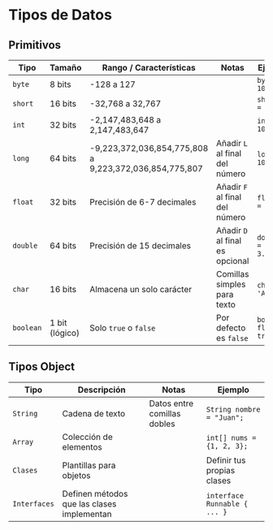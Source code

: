 # Tipos de Datos

## Primitivos

| Tipo     | Tamaño         | Rango / Características                                      | Notas                           | Ejemplo          |
|----------|----------------|--------------------------------------------------------------|--------------------------------|------------------|
| `byte`   | 8 bits         | -128 a 127                                                  |                                | `byte b = 100;`  |
| `short`  | 16 bits        | -32,768 a 32,767                                            |                                | `short s = 3000;`|
| `int`    | 32 bits        | -2,147,483,648 a 2,147,483,647                              |                                | `int i = 100000;`|
| `long`   | 64 bits        | -9,223,372,036,854,775,808 a 9,223,372,036,854,775,807      | Añadir `L` al final del número | `long l = 100000L;`|
| `float`  | 32 bits        | Precisión de 6-7 decimales                                  | Añadir `F` al final del número | `float f = 3.14F;`|
| `double` | 64 bits        | Precisión de 15 decimales                                   | Añadir `D` al final es opcional| `double d = 3.1415;`|
| `char`   | 16 bits        | Almacena un solo carácter                                   | Comillas simples para texto    | `char c = 'A';`  |
| `boolean`| 1 bit (lógico) | Solo `true` o `false`                                       | Por defecto es `false`         | `boolean flag = true;`|

## Tipos Object

| Tipo       | Descripción                               | Notas                               | Ejemplo                        |
|------------|-------------------------------------------|-----------------------------------|-------------------------------|
| `String`   | Cadena de texto                          | Datos entre comillas dobles         | `String nombre = "Juan";`     |
| `Array`    | Colección de elementos                   |                                   | `int[] nums = {1, 2, 3};`     |
| `Clases`   | Plantillas para objetos                  |                                   | Definir tus propias clases     |
| `Interfaces`| Definen métodos que las clases implementan |                                 | `interface Runnable { ... }`   |